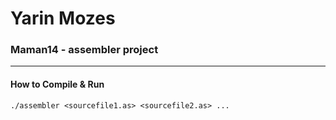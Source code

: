 # Yarin Mozes

### Maman14 - assembler project

---
#### How to Compile & Run
	./assembler <sourcefile1.as> <sourcefile2.as> ...
```
